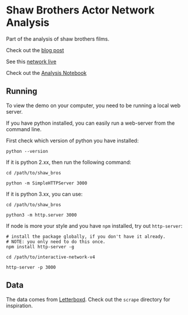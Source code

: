 # Shaw Brothers Actor Network Analysis

Part of the analysis of shaw brothers films.

Check out the [blog post]()

See this [network live](http://vallandingham.me/shaw_bros/)

Check out the [Analysis Notebook](http://vallandingham.me/shaw_bros/analyze/analyze_shaw.nb.html)


## Running

To view the demo on your computer, you need to be running a local web server.

If you have python installed, you can easily run a web-server from the command line.

First check which version of python you have installed:

```
python --version
```

If it is python 2.xx, then run the following command:

```
cd /path/to/shaw_bros

python -m SimpleHTTPServer 3000
```

If it is python 3.xx, you can use:

```
cd /path/to/shaw_bros

python3 -m http.server 3000
```

If node is more your style and you have `npm` installed, try out `http-server`:

```
# install the package globally, if you don't have it already.
# NOTE: you only need to do this once.
npm install http-server -g

cd /path/to/interactive-network-v4

http-server -p 3000
```

## Data

The data comes from [Letterboxd](https://letterboxd.com). Check out the `scrape` directory for inspiration.
